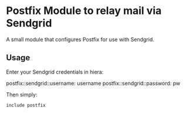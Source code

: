 # Postfix Module to relay mail via Sendgrid

A small module that configures Postfix for use with Sendgrid.

## Usage
Enter your Sendgrid credentials in hiera:

postfix::sendgrid::username: username
postfix::sendgrid::password: pw

Then simply:

```include postfix```
